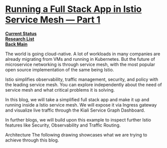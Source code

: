 # **[Running a Full Stack App in Istio Service Mesh — Part 1](https://istio.io/latest/docs/examples/microservices-istio/)**

**[Current Status](../../../development/status/weekly/current_status.md)**\
**[Research List](../../../research/research_list.md)**\
**[Back Main](../../../README.md)**

The world is going cloud-native. A lot of workloads in many companies are already migrating from VMs and running in Kubernetes. But the future of microservice networking is through service mesh, with the most popular open source implementation of the same being Istio.

Istio simplifies observability, traffic management, security, and policy with the leading service mesh. You can explore independently about the need of service mesh and what critical problems it is solving.

In this blog, we will take a simplified full stack app and make it up and running inside a Istio service mesh. We will expose it via Ingress gateway and visualize live traffic through the Kiali Service Graph Dashboard.

In further blogs, we will build upon this example to inspect further Istio features like Security, Observability and Traffic Routing.

Architecture
The following drawing showcases what we are trying to achieve through this blog.

